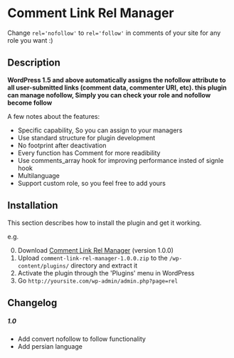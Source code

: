 # Comment Link Rel Manager
Change `rel='nofollow'` to `rel='follow'` in comments of your site for any role you want  :)

## Description
**WordPress 1.5 and above automatically assigns the nofollow attribute to all user-submitted links (comment data, commenter URI, etc). this plugin can manage nofollow, Simply you can check your role and nofollow become follow**

A few notes about the features:
*   Specific capability, So you can assign to your managers 
*   Use standard structure for plugin development 
*   No footprint after deactivation
*   Every function has Comment  for more readibility
*   Use comments_array hook for improving performance insted of signle hook
*   Multilanguage
*   Support custom role, so you feel free to add yours

## Installation
This section describes how to install the plugin and get it working.

e.g.

0. Download [Comment Link Rel Manager](https://github.com/devlifeX/comment-link-rel-manager/archive/1.0.0.zip) (version 1.0.0)
1. Upload `comment-link-rel-manager-1.0.0.zip` to the `/wp-content/plugins/` directory and extract it
2. Activate the plugin through the 'Plugins' menu in WordPress
3. Go `http://yoursite.com/wp-admin/admin.php?page=rel` 

## Changelog

##### 1.0 
* Add convert nofollow to follow functionality
* Add persian language
